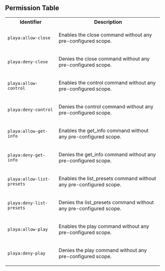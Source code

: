 
## Permission Table

<table>
<tr>
<th>Identifier</th>
<th>Description</th>
</tr>


<tr>
<td>

`playa:allow-close`

</td>
<td>

Enables the close command without any pre-configured scope.

</td>
</tr>

<tr>
<td>

`playa:deny-close`

</td>
<td>

Denies the close command without any pre-configured scope.

</td>
</tr>

<tr>
<td>

`playa:allow-control`

</td>
<td>

Enables the control command without any pre-configured scope.

</td>
</tr>

<tr>
<td>

`playa:deny-control`

</td>
<td>

Denies the control command without any pre-configured scope.

</td>
</tr>

<tr>
<td>

`playa:allow-get-info`

</td>
<td>

Enables the get_info command without any pre-configured scope.

</td>
</tr>

<tr>
<td>

`playa:deny-get-info`

</td>
<td>

Denies the get_info command without any pre-configured scope.

</td>
</tr>

<tr>
<td>

`playa:allow-list-presets`

</td>
<td>

Enables the list_presets command without any pre-configured scope.

</td>
</tr>

<tr>
<td>

`playa:deny-list-presets`

</td>
<td>

Denies the list_presets command without any pre-configured scope.

</td>
</tr>

<tr>
<td>

`playa:allow-play`

</td>
<td>

Enables the play command without any pre-configured scope.

</td>
</tr>

<tr>
<td>

`playa:deny-play`

</td>
<td>

Denies the play command without any pre-configured scope.

</td>
</tr>
</table>
